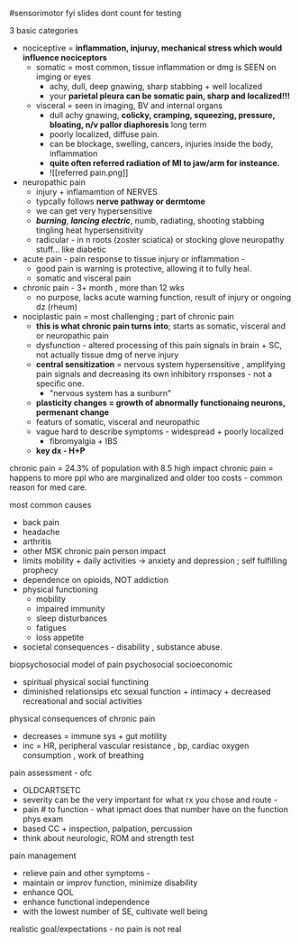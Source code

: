 #sensorimotor 
fyi slides dont count for testing 

3 basic categories
- nociceptive = **inflammation, injuruy, mechanical stress which would influence nociceptors**
	- somatic  = most common, tissue inflammation or dmg is SEEN on imging or eyes 
		- achy, dull, deep gnawing, sharp stabbing + well localized 
		- your **parietal pleura can be somatic pain, sharp and localized!!!**
	- visceral = seen in imaging, BV and internal organs
		- dull achy gnawing, **colicky, cramping, squeezing, pressure, bloating, n/v pallor diaphoresis** long term 
		- poorly localized, diffuse pain. 
		- can be blockage, swelling, cancers, injuries inside the body, inflammation  
		- **quite often referred radiation of MI to jaw/arm for insteance.**
		- ![[referred pain.png]]
- neuropathic pain 
	- injury + inflamamtion of NERVES 
	- typcally follows **nerve pathway or dermtome**
	- we can get very hypersensitive 
	- ***burning***, ***lancing electric***, numb, radiating, shooting stabbing tingling heat hypersensitivity 
	- radicular - in n roots (zoster sciatica) or stocking glove neuropathy stuff... like diabetic 
- acute pain - pain response to tissue injury or inflammation - 
	- good pain is warning is protective, allowing it to fully heal. 
	- somatic and visceral pain 
- chronic pain - 3+ month , more than 12 wks 
	- no purpose, lacks acute warning function, result of injury or ongoing dz (rheum) 
- nociplastic pain = most challenging ; part of chronic pain 
	- **this is what chronic pain turns into**; starts as somatic, visceral and or neuropathic pain 
	- dysfunction - altered processing of this pain signals in brain + SC, not actually tissue dmg of nerve injury 
	- **central sensitization** = nervous system hypersensitive , amplifying pain signals and decreasing its own inhibitory rrsponses - not a specific one. 
		- "nervous system has a sunburn"
	- **plasticity changes = growth of abnormally functionaing neurons, permenant change**
	- featurs of somatic, visceral and neuropathic
	- vague hard to describe symptoms - widespread + poorly localized
		- fibromyalgia + IBS
	- **key dx - H+P** 

chronic pain = 24.3% of population with 8.5 high impact chronic pain = happens to more ppl who are marginalized and older too 
costs - common reason for med care. 

most common causes
- back pain 
- headache
- arthritis 
- other MSK 
chronic pain person impact 
- limits mobility + daily activities -> anxiety and depression ; self fulfilling prophecy 
- dependence on opioids, NOT addiction 
- physical functioning 
	- mobility 
	- impaired immunity 
	- sleep disturbances
	- fatigues 
	- loss appetite 
- societal consequences - disability , substance abuse. 

biopsychosocial model of pain 
psychosocial socioeconomic
- spiritual physical 
social functining 
- diminished relationsips etc sexual function + intimacy + decreased recreational and social activities 

physical consequences of chronic pain 
- decreases = immune sys + gut motility 
- inc = HR, peripheral vascular resistance , bp, cardiac oxygen consumption , work of breathing 

pain assessment - ofc 
- OLDCARTSETC
- severity can be the very important for what rx you chose and route - 
- pain # to function - what ipmact does that number have on the function 
phys exam 
- based CC + inspection, palpation, percussion 
- think about neurologic, ROM and strength test 

pain management 
- relieve pain and other symptoms - 
- maintain or improv function, minimize disability 
- enhance QOL 
- enhance functional independence 
- with the lowest number of SE, cultivate well being

realistic goal/expectations - no pain is not real 




